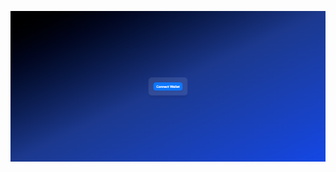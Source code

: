 ![alt text](https://github.com/andrestudents/ConnectWalletButton/blob/master/public/hasil.png?raw=true)
